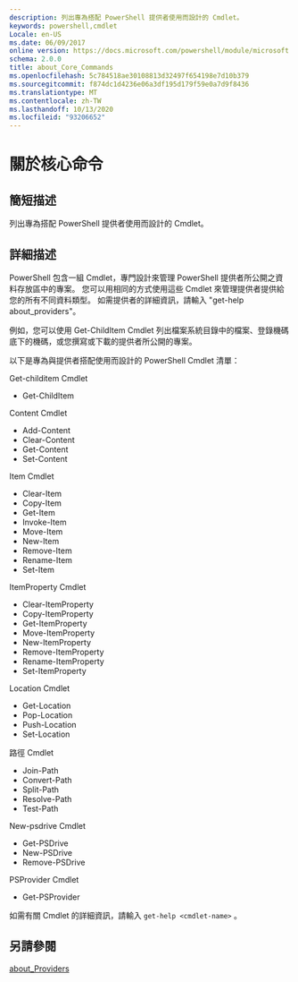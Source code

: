```yaml
---
description: 列出專為搭配 PowerShell 提供者使用而設計的 Cmdlet。
keywords: powershell,cmdlet
Locale: en-US
ms.date: 06/09/2017
online version: https://docs.microsoft.com/powershell/module/microsoft.powershell.core/about/about_core_commands?view=powershell-7&WT.mc_id=ps-gethelp
schema: 2.0.0
title: about_Core_Commands
ms.openlocfilehash: 5c784518ae30108813d32497f654198e7d10b379
ms.sourcegitcommit: f874dc1d4236e06a3df195d179f59e0a7d9f8436
ms.translationtype: MT
ms.contentlocale: zh-TW
ms.lasthandoff: 10/13/2020
ms.locfileid: "93206652"
---
```

# <a name="about-core-commands"></a>關於核心命令

## <a name="short-description"></a>簡短描述
列出專為搭配 PowerShell 提供者使用而設計的 Cmdlet。

## <a name="long-description"></a>詳細描述

PowerShell 包含一組 Cmdlet，專門設計來管理 PowerShell 提供者所公開之資料存放區中的專案。
您可以用相同的方式使用這些 Cmdlet 來管理提供者提供給您的所有不同資料類型。 如需提供者的詳細資訊，請輸入 "get-help about_providers"。

例如，您可以使用 Get-ChildItem Cmdlet 列出檔案系統目錄中的檔案、登錄機碼底下的機碼，或您撰寫或下載的提供者所公開的專案。

以下是專為與提供者搭配使用而設計的 PowerShell Cmdlet 清單：

Get-childitem Cmdlet

- Get-ChildItem

Content Cmdlet

- Add-Content
- Clear-Content
- Get-Content
- Set-Content

Item Cmdlet

- Clear-Item
- Copy-Item
- Get-Item
- Invoke-Item
- Move-Item
- New-Item
- Remove-Item
- Rename-Item
- Set-Item

ItemProperty Cmdlet

- Clear-ItemProperty
- Copy-ItemProperty
- Get-ItemProperty
- Move-ItemProperty
- New-ItemProperty
- Remove-ItemProperty
- Rename-ItemProperty
- Set-ItemProperty

Location Cmdlet

- Get-Location
- Pop-Location
- Push-Location
- Set-Location

路徑 Cmdlet

- Join-Path
- Convert-Path
- Split-Path
- Resolve-Path
- Test-Path

New-psdrive Cmdlet

- Get-PSDrive
- New-PSDrive
- Remove-PSDrive

PSProvider Cmdlet

- Get-PSProvider

如需有關 Cmdlet 的詳細資訊，請輸入 `get-help <cmdlet-name>` 。

## <a name="see-also"></a>另請參閱

[about_Providers](about_Providers.md)
